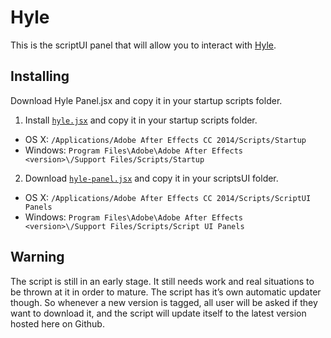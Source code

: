 # Hyle

This is the scriptUI panel that will allow you to interact with [Hyle](https://github.com/Hyle-Script/Hyle).

## Installing

Download Hyle Panel.jsx and copy it in your startup scripts folder.

1. Install [`hyle.jsx`](https://github.com/Hyle-Script/Hyle/blob/master/hyle.jsx) and copy it in your startup scripts folder.
    
 - OS X: `/Applications/Adobe After Effects CC 2014/Scripts/Startup`
 - Windows: `Program Files\Adobe\Adobe After Effects <version>\/Support Files/Scripts/Startup`

2. Download [`hyle-panel.jsx`](https://github.com/Hyle-Script/Hyle-Panel/blob/master/Hyle%20Panel.jsx) and copy it in your scriptsUI folder.

 - OS X: `/Applications/Adobe After Effects CC 2014/Scripts/ScriptUI Panels`
 - Windows: `Program Files\Adobe\Adobe After Effects <version>\/Support Files/Scripts/Script UI Panels`

## Warning

The script is still in an early stage. It still needs work and real situations to be thrown at it in order to mature. The script has it’s own automatic updater though. So whenever a new version is tagged, all user will be asked if they want to download it, and the script will update itself to the latest version hosted here on Github.
